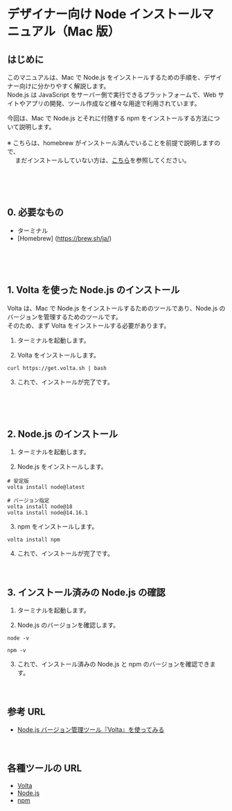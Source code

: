 # デザイナー向け Node インストールマニュアル（Mac 版）

## はじめに

このマニュアルは、Mac で Node.js をインストールするための手順を、デザイナー向けに分かりやすく解説します。
<br>Node.js は JavaScript をサーバー側で実行できるプラットフォームで、Web サイトやアプリの開発、ツール作成など様々な用途で利用されています。

今回は、Mac で Node.js とそれに付随する npm をインストールする方法について説明します。
<br>
<br>
※ こちらは、homebrew がインストール済んでいることを前提で説明しますので、<br>　 まだインストールしていない方は、[こちら](./1_homebrew_install.md)を参照してください。

<br>
<br>
<br>

## 0. 必要なもの

- ターミナル
- [Homebrew] (https://brew.sh/ja/)

<br>
<br>
<br>

## 1. Volta を使った Node.js のインストール

Volta は、Mac で Node.js をインストールするためのツールであり、Node.js のバージョンを管理するためのツールです。<br>そのため、まず Volta をインストールする必要があります。
<br>

1. ターミナルを起動します。

2. Volta をインストールします。

```
curl https://get.volta.sh | bash
```

3. これで、インストールが完了です。

<br>
<br>
<br>

## 2. Node.js のインストール

1. ターミナルを起動します。

2. Node.js をインストールします。

```
# 安定版
volta install node@latest
```

```
# バージョン指定
volta install node@18
volta install node@14.16.1
```

3. npm をインストールします。

```
volta install npm
```

4. これで、インストールが完了です。
   <br>
   <br>
   <br>

## 3. インストール済みの Node.js の確認

1. ターミナルを起動します。

2. Node.js のバージョンを確認します。

```
node -v
```

```
npm -v
```

3. これで、インストール済みの Node.js と npm のバージョンを確認できます。
   <br>
   <br>
   <br>

## 参考 URL

- [Node.js バージョン管理ツール『Volta』を使ってみる](https://qiita.com/nakashun1129/items/47c09ccbbba73c4ef8c4)
  <br>
  <br>
  <br>

## 各種ツールの URL

- [Volta](https://volta.sh/)
- [Node.js](https://nodejs.org/en)
- [npm](https://www.npmjs.com/)

